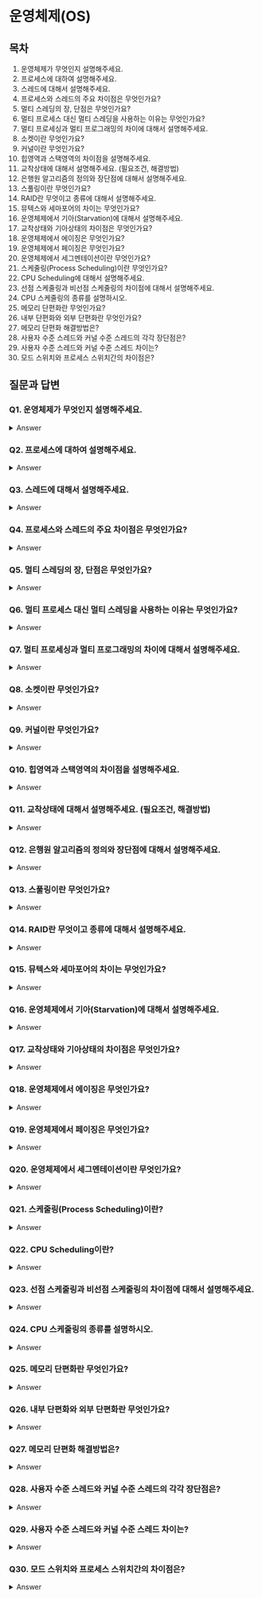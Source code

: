 # 운영체제(OS)

## 목차

1. 운영체제가 무엇인지 설명해주세요.
2. 프로세스에 대하여 설명해주세요.
3. 스레드에 대해서 설명해주세요.
4. 프로세스와 스레드의 주요 차이점은 무엇인가요?
5. 멀티 스레딩의 장, 단점은 무엇인가요?
6. 멀티 프로세스 대신 멀티 스레딩을 사용하는 이유는 무엇인가요?
7. 멀티 프로세싱과 멀티 프로그래밍의 차이에 대해서 설명해주세요.
8. 소켓이란 무엇인가요?
9. 커널이란 무엇인가요?
10. 힙영역과 스택영역의 차이점을 설명해주세요.
11. 교착상태에 대해서 설명해주세요. (필요조건, 해결방법)
12. 은행원 알고리즘의 정의와 장단점에 대해서 설명해주세요.
13. 스풀링이란 무엇인가요?
14. RAID란 무엇이고 종류에 대해서 설명해주세요.
15. 뮤텍스와 세마포어의 차이는 무엇인가요?
16. 운영체제에서 기아(Starvation)에 대해서 설명해주세요.
17. 교착상태와 기아상태의 차이점은 무엇인가요?
18. 운영체제에서 에이징은 무엇인가요?
19. 운영체제에서 페이징은 무엇인가요?
20. 운영체제에서 세그멘테이션이란 무엇인가요?
21. 스케줄링(Process Scheduling)이란 무엇인가요?
22. CPU Scheduling에 대해서 설명해주세요.
23. 선점 스케줄링과 비선점 스케줄링의 차이점에 대해서 설명해주세요.
24. CPU 스케줄링의 종류를 설명하시오.
25. 메모리 단편화란 무엇인가요?
26. 내부 단편화와 외부 단편화란 무엇인가요?
27. 메모리 단편화 해결방법은?
28. 사용자 수준 스레드와 커널 수준 스레드의 각각 장단점은?
29. 사용자 수준 스레드와 커널 수준 스레드 차이는?
30. 모드 스위치와 프로세스 스위치간의 차이점은?

## 질문과 답변

### Q1. 운영체제가 무엇인지 설명해주세요.

<details>
<summary>Answer</summary>

운영체제는 컴퓨터 하드웨어가 컴퓨터 소프트웨어와 통신하고 작동하도록하는 소프트웨어 프로그램입니다.

목적은 아래와 같습니다.

1. 사용자에게 프로그램을 쉽고 효율적으로 실행할 수 있도록 환경을 제공합니다.
2. 하드웨어 및 소프트웨어 자원을 효율적으로 할당, 관리, 보호합니다.

</details>

### Q2. 프로세스에 대하여 설명해주세요.

<details>
<summary>Answer</summary>

프로세스는 **운영체제로부터 자원을 할당받아 실행중인 프로그램**입니다.

특징은 아래와 같습니다.

1. 각각 독립된 메모리 영역(코드, 데이터, 힙, 스택)이 존재합니다.
2. 기본적으로 최소 1개의 스레드(메인 스레드)를 가지고 있습니다.
3. 별도의 주소 공간에서 실행되며, 한 프로세스는 다른 프로세스의 변수나 자료구조에 접근할 수 없습니다.
4. 다른 프로세스의 자원에 접근하려면 프로세스 간의 통신(IPC)을 사용해야 합니다. (파이프,파일, 소켓 등)

</details>

### Q3. 스레드에 대해서 설명해주세요.

<details>
<summary>Answer</summary>

스레드는 **프로세스로부터 자원을 할당받아 실행되는 프로그램 흐름단위**입니다.

특징은 아래와 같습니다.

1. 프로세스 내에서 각각 스택만 따로 할당받고 나머지 자원(코드, 데이터, 힙)을 공유합니다.
2. 같은 프로세스 안에 있는 여러 스레드들은 같은 힙 공간을 공유합니다.
3. 한 스레드가 프로세스의 자원을 변경하면, 다른 이웃 스레드도 변경 결과를 즉시 볼 수 있습니다.

장점은 아래와 같습니다.

1. 프로세스들 간의 **통신이 향상**됩니다.
2. 실행 환경을 공유하다보니 **메모리가 절약**됩니다.
3. 하나의 프로세스안에 여러 개의 스레드를 생성하여 **병행성을 증진**시킵니다.

</details>

### Q4. 프로세스와 스레드의 주요 차이점은 무엇인가요?

<details>
<summary>Answer</summary>

주요 차이점은 **자원을 할당받는곳**, **자원 공유**, **통신 비용**입니다.

프로세스는 **운영체제로부터 자원을 할당받아 실행되는 프로그램**입니다.
특성상 독립적인 메모리 영역을 가지며 프로세스 간 통신이 쓰레드에 비해 어렵습니다.

스레드는 **프로세스로부터 자원을 할당받아 실행되는 프로그램 흐름단위**입니다.
특성상 스택을 제외한 나머지 영역을 공유하기 때문에 프로세스간 통신에 비해 비용이 적습니다.

</details>

### Q5. 멀티 스레딩의 장, 단점은 무엇인가요?

<details>
<summary>Answer</summary>

멀티 스레딩이란 하나의 프로세스 안에 여러 개의 스레드를 만들어 실행하는 방법입니다.

장점은 아래와 같습니다.

1. 문맥교환의 오버헤드가 적습니다.
2. 스택을 제외한 나머지 자원을 공유하기 때문에 메모리 효율적으로 활용할 수 있습니다.

단점은 아래와 같습니다.

스레드는 프로세스의 자원을 변경하면 다른 스레드도 영향을 받기 때문에...

1. 동기화에 주의해야합니다.
2. 교착상태를 발생시킬 수 있습니다.

</details>

### Q6. 멀티 프로세스 대신 멀티 스레딩을 사용하는 이유는 무엇인가요?

<details>
<summary>Answer</summary>

1. 프로세스 간의 통신(IPC)보다 스레드 간의 통신의 비용이 더 적으므로 통신 부담이 줄어듭니다.
2. 문맥 교환시 스레드는 스택 영역만 처리하기 때문에 전환 속도가 빠릅니다.
3. 프로세스를 생성하여 자원을 할당하는 시스템 콜이 줄어들어 자원을 효율적으로 관리할 수 있습니다.

</details>

### Q7. 멀티 프로세싱과 멀티 프로그래밍의 차이에 대해서 설명해주세요.

<details>
<summary>Answer</summary>

멀티 프로세싱은 여러 개의 처리장치(CPU)를 장착하여 동시에 여러 작업을 병렬로 실행하는 방법입니다.

멀티 프로그래밍은 프로세스가 입출력 작업의 응답을 대기할 동안 다른 프로그램(프로세스)를 수행시킬 수 있도록하는 방법입니다.

</details>

### Q8. 소켓이란 무엇인가요?

<details>
<summary>Answer</summary>

네트워크 상에서 돌아가는 두 개의 프로그램을 연결하는 사용되는 것입니다.

</details>

### Q9. 커널이란 무엇인가요?

<details>
<summary>Answer</summary>

커널은 운영체제의 핵심적인 부분으로 운영체제의 모든 부분에 대한 기본 서비스를 제공합니다.

</details>

### Q10. 힙영역과 스택영역의 차이점을 설명해주세요.

<details>
<summary>Answer</summary>

힙영역은 아래와 같습니다.

1. 사용자가 직접 관리할 수 있는 메모리 영역입니다.
2. 사용자에 의해 메모리의 공간이 동적으로 할당 및 해제됩니다.
3. 런타임때 유용하게 사용되는 공간입니다.

스택영역은 아래와 같습니다.

1. 함수의 호출과 관계되는 지역변수와 매개변수가 저장되는 영역입니다.
2. 함수의 호출과 함께 할당되며, 호출이 완료되면 소멸합니다.
3. 컴파일 때 크기가 결정됩니다.

</details>

### Q11. 교착상태에 대해서 설명해주세요. (필요조건, 해결방법)

<details>
<summary>Answer</summary>

교착상태는 두 개 이상의 프로세스나 스레드가 서로 자원을 무한히 기다리게 되는 상태입니다.

필요조건으로는 4가지가 있습니다.

#### 1. 상호 배제

- 자원은 한 번에 한 프로세스만이 사용할 수 있어야 합니다.

#### 2. 점유 및 대기

- 최소한 하나의 자원을 점유하고 있으면서 다른 프로세스에 할당되어 사용하고 있는 자원을 추가로 점유하기 위해 대기하는 프로세스가 있어야합니다.

#### 3. 비선점

- 다른 프로세스에 할당된 자원은 사용이 끝날때 까지 강제로 빼앗을 수 없어야합니다.

#### 4. 환형대기

- 각 프로세스가 다음 프로세스가 요구하는 자원을 가지고 있습니다.
- ex) A -> B, B -> C, C -> D

해결방법으로는 4가지가 있습니다.

#### 1. 예방기법

- 교착상태가 발생하지 않도록 필요조건 중 한가지를 제거하는 방법입니다.

#### 2. 회피기법

- 교착상태를 피하기 위해 은행가 알고리즘을 이용하는 방법입니다.

#### 3. 발견기법

- 교착상태를 발생했는지 점검하고 복구하는 방법입니다.

#### 4. 회복기법

- 교착상태를 발생시킨 프로세스를 종료하거나, 할당된 자원을 해제함으로써 회복하는 방법입니다.

</details>

### Q12. 은행원 알고리즘의 정의와 장단점에 대해서 설명해주세요.

<details>
<summary>Answer</summary>

은행원 알고리즘은 프로세스가 자원을 요구할 때 시스템은 자원을 할당한 이후에도 안정상태로 남아있는지 사전에 검사하여 교착상태를 회피하는 기법입니다.

단점은 아래와 같습니다.

1. 프로세스가 요구하는 최대 자원 요구량을 알아야합니다.
2. 항상 안정상태로 남아있으려고 하다보니 자원 이용도가 낮습니다.
3. 프로세스들은 유효한 시간내에 자원을 반납해야합니다.

</details>

### Q13. 스풀링이란 무엇인가요?

<details>
<summary>Answer</summary>

스풀링은 장치, 프로그램 또는 시스템에서 데이터를 사용하고 실행하기 위해 일시적으로 데이터를 수집하는 프로세스입니다.

예시로는 프린터가 있는데, 다른 응용프로그램이 동시에 출력을 프린터로 보내면 스풀링은 이러한 모든 작업으 ㄹ디스크 파일에 보관하고 프린터에 따라 대기열에 넣습니다.

</details>

### Q14. RAID란 무엇이고 종류에 대해서 설명해주세요.

<details>
<summary>Answer</summary>

여러개의 디스크를 배열하여 속도, 안정성, 효율성, 가용성을 증가하는데 쓰이는 기술입니다.

장점은 3가지입니다.

1. 운용가능성, 데이터 안정성 증대
2. 디스크 I/O 향상
3. 메모리 증설 용이성

종류는 아래와 같습니다

1. RAID 0 : 내 결함성이 없는 스트림 디스크 어레이
2. RAID 1 : 미러링 및 이중화
3. RAID 2 : 오류 수정 코드(Hamming Code) 사용
4. RAID 3 : 바이트 단위로 나누어 디스크에 동등하게 분산 기록
5. RAID 4 : 블록 단위로 나누어 디스크에 기록
6. RAID 5 : 패리티 정보를 스트립으로 구성된 디스크 내에서 처리
7. RAID 6 : 디스크에 두 개의 패리티를 기록

</details>

### Q15. 뮤텍스와 세마포어의 차이는 무엇인가요?

<details>
<summary>Answer</summary>

뮤텍스와 세마포어는 병행처리를 위한 동기화 기법입니다.

가장 큰 차이점은 **동기화의 갯수**입니다.

- 뮤텍스는 **오직 1개의** 프로세스만이 접근 가능합니다.
- 세마포어는 **세마포어의 변수만큼** 프로세스가 접근 가능합니다.

</details>

### Q16. 운영체제에서 기아(Starvation)에 대해서 설명해주세요.

<details>
<summary>Answer</summary>

특정 프로세스의 우선순위가 낮아 자원을 할당받지 못하고 있는 상태입니다.

해결 방안은 아래와 같습니다.

1. **에이징 기법**을 이용합니다.
2. 요청 순서대로 처리하는 **요청 큐** 사용합니다.
3. 프로세스 우선순위를 수시로 변경하여 높은 우선순위를 가지도록 기회를 부여합니다.

</details>

### Q17. 교착상태와 기아상태의 차이점은 무엇인가요?

<details>
<summary>Answer</summary>

가장 큰 차이점은 발생 조건에 있습니다.

교착상태는 여러 개의 프로세스가 공유자원을 점유하기 위해 요청할 때 발생합니다.

기아상태는 여러 개의 프로세스가 부족한 자원을 점유하기 위해 경쟁할 때 발생합니다.

</details>

### Q18. 운영체제에서 에이징은 무엇인가요?

<details>
<summary>Answer</summary>

에이징은 자원 스케줄링 시스템에서 기아상태를 방지하는 기법입니다.

특정 프로세스가 우선순위가 낮아 자원을 점유하지 못하고 기다리게 되는 경우, 다른 프로세스가 한번 양보하거나 기다린 시간에 비례하여 일정 시간이 지나면 우선순위를 한 단계씩 높여 가까운 시간 안에 자원을 할당 받도록 하는 기법입니다.

</details>

### Q19. 운영체제에서 페이징은 무엇인가요?

<details>
<summary>Answer</summary>

세그멘테이션과 가상메모리를 일정한 크기로 나누어 메모리를 관리하는 기술입니다.

장점으로는 메모리를 페이지 단위로 가져와서, 프로세스의 효율적인 운영이 가능합니다.

단점으로는 페이지 부재 현상이 발생할 수 있습니다.

</details>

### Q20. 운영체제에서 세그멘테이션이란 무엇인가요?

<details>
<summary>Answer</summary>

메모리를 서로 다른 논리적인 블록 단위인 세그먼트로 나누고 메모리를 할당하여 물리 주소를 논리 주소로 변환하는 것을 말합니다.

내부 단편화는 없지만 외부 단편화가 생길 수 있습니다.

</details>

### Q21. 스케줄링(Process Scheduling)이란?

<details>
<summary>Answer</summary>

여러 프로세스가 있고, 이 프로세스들이 자원(CPU 등)을 동시에 요구하는데 자원이 제한되어 있다. 그러면 제한된 자원들을 어떻게(순서를 할당하는 등) 나눠줄 것인지에 대한 정책을 말한다.

</details>

### Q22. CPU Scheduling이란?

<details>
<summary>Answer</summary>

매 시점 어떠한 프로세스에 CPU를 할당해 작업을 처리할 것인지 결정하는 역할을 합니다.

발생시기는 아래와 같다.

1. 실행상태에서 대기상태로 전환될 때 (예, 입출력 요청) - Non preemptive(비선점)
2. 실행상태에서 준비상태로 전환될 때 (예, 인터럽트 발생) - preemptive(선점)
3. 대기상태에서 준비상태로 전환될 때(예, 입출력이 종료될 때)
4. 종료될 때(Terminated)

</details>

### Q23. 선점 스케줄링과 비선점 스케줄링의 차이점에 대해서 설명해주세요.

<details>
<summary>Answer</summary>

선점 스케줄링: CPU를 할당받아 실행 중인 프로세스로부터 CPU를 선점(빼앗는 것)하여 다른 프로세스를 할당 할 수 있는 방식입니다

- ex) RR, SRT, MLQ, MFQ

비선점 스케줄링: CPU를 할당받은 프로세스는 스스로 CPU를 반납할 때까지 CPU를 독점하여 사용하는 방식입니다.

- ex) FCFS, SJR, HRN

</details>

### Q24. CPU 스케줄링의 종류를 설명하시오.

<details>
<summary>Answer</summary>

비선점 스케줄링 (Nonpreemptive)

#### 1. FCFS (First Come First Served)

- 큐에 도착한 순서대로 CPU 할당한다.
- 실행 시간이 짧은 게 뒤로 가면 평균 대기 시간이 길어진다.

#### 2. SJF (Shortest Job First)

- 수행시간이 가장 짧다고 판단되는 작업을 먼저 수행한다.
- FCFS 보다 평균 대기 시간 감소, 짧은 작업에 유리하다.

#### 3. HRN (Highest Response ration next)

- 긴 작업과 짧은 작업 간의 지나친 불평등을 어느 정도 보완한 기법이다.
- 짧은 작업이나 대기시간이 긴 작업은 우선순위가 높아진다.

선점 스케줄링 (Preemptive)

#### 1. 우선순위 (Priority Scheduling)

- 정적/동적으로 우선순위를 부여하여 우선순위가 높은 순서대로 처리
- 우선 순위가 낮은 프로세스가 무한정 기다리는 Starvation 이 생길 수 있음
- Aging 방법으로 Starvation 문제 해결 가능

#### 2. 라운드 로빈 (Round Robin)

- FCFS에 의해 프로세스들이 보내지면 각 프로세스는 동일한 시간의 만큼 CPU를 할당 받음
  - Time Quantum or Time Slice : 실행의 최소 단위 시간
- 할당 시간(Time Quantum)이 크면 FCFS와 같게 되고, 작으면 문맥 교환 (Context Switching) 잦아져서 오버헤드 증가
- 시분할 방식에 효과적이다.

#### 3. SRT (short remaining time)

- 가장 짧은 시간이 소요된다고 판단되는 프로세스를 먼저 수행한다.
- 남은 처리 시간이 더 짧다고 판단되는 프로세스가 준비 큐에 생기면 언제라도 실행중인 프로세스가 선점됨다.

#### 4. 다단계 큐 (Multilevel Queue)

- 작업들을 여러 종류의 그룹으로 나누어 여러 개의 큐를 이용하는 기법

#### 5. 다단계 피드백 큐 (Multilevel Feedback Queue)

- 입출력 위주와 CPU 위주인 프로세스의 특성에 따라 서로 다른 CPU의 타임 슬라이스를 부여
- 짧은 작업에 유리, 입출력 위주의 작업에 우선권을 줌
</details>

### Q25. 메모리 단편화란 무엇인가요?

<details>
<summary>Answer</summary>

메모리를 할당 및 해제를 함으로써 생기는 메모리의 빈공간을 말합니다.

그 빈공간의 크기보다 작거나 큰 프로그램들이 들어오게 되면 메모리의 공간이 남거나 사용할 수 없습니다. 하나둘씩 메모리의 빈공간이 쌓이게 되면 메모리의 용량이 남아도 사용할 수 없게 됩니다.

</details>

### Q26. 내부 단편화와 외부 단편화란 무엇인가요?

<details>
<summary>Answer</summary>

내부단편화는 분할된 영역이 할당될 프로그램의 크기보다 커서 사용되지 않고 남아있는 빈공간을 말합니다.

- 페이징에서 발생됩니다.

외부단편화는 분할된 영역이 할당될 프로그램의 크기보다 작아서 모두 빈 공간으로 남아있는 전체 영역을 말합니다.

- 세그멘테이션에서 발생됩니다.

</details>

### Q27. 메모리 단편화 해결방법은?

<details>
<summary>Answer</summary>

방법은 2가지가 있습니다.

1. 메모리를 압축합니다. (디스크 조각모음)
2. 메모리의 빈공간을 통합합니다.

</details>

### Q28. 사용자 수준 스레드와 커널 수준 스레드의 각각 장단점은?

<details>
<summary>Answer</summary>

**커널 수준 스레드**

- 장점: 커널이 직접 제공해주기 떄문에 안정성과 다양한 기능이 제공됩니다.
- 단점: 사용자 모드에서 커널 모드로의 전환이 빈번하게 이뤄져 성능 저하가 발생합니다.

**사용자 수준 스레드**

- 장점 : 커널은 쓰레드의 존재조차 모르기 때문에 모드 간의 전환이 없고 성능 이득이 발생한다.
- 단점 : 하나의 스레드가 커널에 의해 블로킹되면 프로세스 전체가 블로킹되고, 이를 해결하려면 프로그래밍이 어려워지고 커널 레벨 쓰레드에 비해 결과 예측이 어려워진다.

</details>

### Q29. 사용자 수준 스레드와 커널 수준 스레드 차이는?

<details>
<summary>Answer</summary>

가장 큰 차이점은 **생성 주체가 누구인가**입니다.

커널이 쓰레드 모델을 지원하지 않거나 제공하는 쓰레드 모델이 마음에 들지 않을 경우, 커널에 의존적이지 않은 형태로 스레드의 기능을 제공하는 라이브러리를 활용할 수 있는데 이러한 방식으로 제공되는 스레드가 **사용자 수준 스레드**입니다.

프로그래머 요청에 따라 스레드를 생성하고 스케줄링하는 주체가 커널이면 **커널 수준 스레드**라고 한다.

</details>

### Q30. 모드 스위치와 프로세스 스위치간의 차이점은?

<details>
<summary>Answer</summary>

모드 스위치는 사용자 모드에서 커널모드로 변경할 때 발생하며 완전문맥교환이 필요하지 않고 시스템 스택을 사용합니다.

프로세스 스위치는 보통 문맥교환이라고 부르는 것이며 실행중인 프로세스를 멈추고 새 프로세스를 실행하는 것입니다.

</details>
